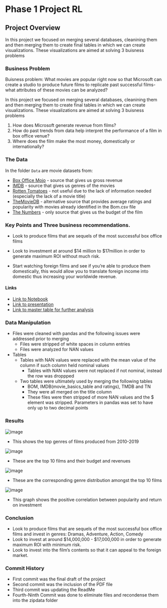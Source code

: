 # Phase 1 Project RL 

## Project Overview
In this project we focused on merging several databases, cleanining them and then merging them to create final tables in which we can create visualizations. These visualizations are aimed at solving 3 buisness problems

### Business Problem
Buisness problem: What movies are popular right now so that Microsoft can create a studio to produce future films to replicate past successful films- what attributes of these movies can be analyzed?

In this project we focused on merging several databases, cleanining them and then merging them to create final tables in which we can create visualizations. These visualizations are aimed at solving 3 buisness problems

1. How does Microsoft generate revenue from films?
2. How do past trends from data help interpret the performance of a film in box office venue?
3. Where does the film make the most money, domestically or internationally? 


### The Data

In the folder `Data` are movie datasets from:

* [Box Office Mojo](https://www.boxofficemojo.com/) - source that gives us gross revenue
* [IMDB](https://www.imdb.com/) - source that gives us genres of the movies 
* [Rotten Tomatoes](https://www.rottentomatoes.com/) - not useful due to the lack of information needed (especially the lack of a movie title)
* [TheMovieDB](https://www.themoviedb.org/) - alternative source that provides average ratings and popularity with movies already identified in the Bom.csv file
* [The Numbers](https://www.the-numbers.com/) - only source that gives us the budget of the film



### Key Points and **Three business recommendations.** 

* Look to produce films that are sequels of the most successful box office films

* Look to investment at around $14 million to $17million in order to generate maximum ROI without much risk.

* Start watching foreign films and see if you’re able to produce them domestically, this would allow you to translate foreign income into domestic thus increasing your worldwide revenue. 

#### Links

* [Link to Notebook](https://github.com/RaymondLeong94/FI-DSC-PHASE-1-PROJECT/blob/main/Final%20Notebook%20Project%201%20RL%20.ipynb) 
* [Link to presentation](https://github.com/RaymondLeong94/FI-DSC-PHASE-1-PROJECT/blob/main/Project%201%20DS%20FINAL.pdf) 
* [Link to master table for further analysis](https://github.com/RaymondLeong94/FI-DSC-PHASE-1-PROJECT/blob/main/Finalchartsavedjustincase.csv)

### Data Manipulation
* Files were cleaned with pandas and the following issues were addressed prior to merging
  * Files were stripped of white spaces in column entries 
  * Files were analyzed for NAN values
* Tables
  * Tables with NAN values were replaced with the mean value of the column if such column held nominal values
    * Tables with NAN values were not replaced if not nominal, instead the row was droppped
  * Two tables were ultimately used by merging the following tables
      * BOM, IMDB(movie_basics_table and ratings), TMDB and TN
      *  They were all merged on the title column
      * These files were then stripped of more NAN values and the $ element was stripped. Parameters in pandas was set to have only up to two decimal points

### Results


![image](https://user-images.githubusercontent.com/98904682/161087408-e5371809-95f3-4000-802b-65595d76a4b1.png)
* This shows the top genres of films produced from 2010-2019

![image](https://user-images.githubusercontent.com/98904682/161078215-45a66b2c-81d4-454e-9646-cfb6a4453937.png)
* These are the top 10 films and their budget and revenues

![image](https://user-images.githubusercontent.com/98904682/161078353-adc21972-3a21-4709-bf89-4889a17e3b69.png)
* These are the corresponding genre distribution amongst the top 10 films 

![image](https://user-images.githubusercontent.com/98904682/161081449-01d14aeb-c433-4f2d-b0a9-2417fedd7dc5.png)
* This graph shows the positive correlation between popularity and return on investment 

### Conclusion
* Look to produce films that are sequels of the most successful box office films and invest in genres: Dramas, Adventure, Action, Comedy
* Look to invest at around $14,000,000 - $17,000,000  in order to generate maximum ROI with minimum risk.
* Look to invest into the film’s contents so that it can appeal to the foreign market. 


### Commit History 
* First commit was the final draft of the project
* Second commit was the inclusion of the PDF file
* Third commit was updating the ReadMe
* Fourth-Ninth Commit was done to eliminate files and recondense them into the zipdata folder
